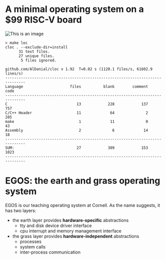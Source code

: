 # A minimal operating system on a $99 RISC-V board

![This is an image](https://dolobyte.net/print/egos-riscv.jpg)

```shell
> make loc
cloc . --exclude-dir=install
      31 text files.
      27 unique files.                              
       5 files ignored.

github.com/AlDanial/cloc v 1.92  T=0.02 s (1120.1 files/s, 61602.9 lines/s)
-------------------------------------------------------------------------------
Language                     files          blank        comment           code
-------------------------------------------------------------------------------
C                               13            228            137            757
C/C++ Header                    11             64              2            205
make                             1             11              0             43
Assembly                         2              6             14             18
-------------------------------------------------------------------------------
SUM:                            27            309            153           1023
-------------------------------------------------------------------------------
```
# EGOS: the earth and grass operating system

EGOS is our teaching operating system at Cornell. As the name suggests, it has two layers: 
* the earth layer provides **hardware-specific** abstractions
    * tty and disk device driver interface
    * cpu interrupt and memory management interface
* the grass layer provides **hardware-independent** abstractions
    * processes
    * system calls
    * inter-process communication

